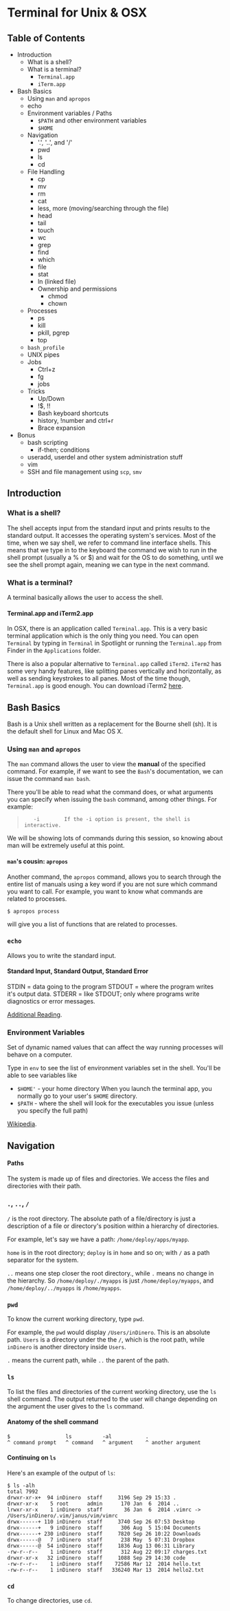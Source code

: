 # Terminal for Unix & OSX

## Table of Contents
  * Introduction
    * What is a shell?
    * What is a terminal?
      * `Terminal.app`
      * `iTerm.app`
  * Bash Basics
    * Using `man` and `apropos`
    * echo
    * Environment variables / Paths
      * `$PATH` and other environment variables
      * `$HOME`
    * Navigation
      * '.', '..', and '/'
      * pwd
      * ls
      * cd
    * File Handling
      * cp
      * mv
      * rm
      * cat
      * less, more (moving/searching through the file)
      * head
      * tail
      * touch
      * wc
      * grep
      * find
      * which
      * file
      * stat
      * ln (linked file)
      * Ownership and permissions
        * chmod
        * chown
    * Processes
      * ps
      * kill
      * pkill, pgrep
      * top
    * `bash_profile`
    * UNIX pipes
    * Jobs
      * Ctrl+z
      * fg
      * jobs
    * Tricks
      * Up/Down
      * !$, !!
      * Bash keyboard shortcuts
      * history, !number and ctrl+r
      * Brace expansion
  * Bonus
    * bash scripting
      * if-then; conditions
    * useradd, userdel and other system administration stuff
    * vim
    * SSH and file management using `scp`, `smv`

## Introduction

### What is a shell?

The shell accepts input from the standard input and prints results to the standard output.
It accesses the operating system's services. Most of the time, when we say shell, we refer
to command line interface shells. This means that we type in to the keyboard the command we wish
to run in the shell prompt (usually a % or $) and wait for the OS to do something,
until we see the shell prompt again, meaning we can type in the next command.

### What is a terminal?

A terminal basically allows the user to access the shell.

#### Terminal.app and iTerm2.app

In OSX, there is an application called `Terminal.app`.
This is a very basic terminal application which is the only thing you need.
You can open `Terminal` by typing in `Terminal` in Spotlight or running the `Terminal.app` from Finder in the `Applications` folder.

There is also a popular alternative to `Terminal.app` called `iTerm2`. `iTerm2` has some very handy features,
like splitting panes vertically and horizontally, as well as sending keystrokes to all panes. Most of the time though,
`Terminal.app` is good enough. You can download iTerm2 [here](http://iterm2.com/).

## Bash Basics

Bash is a Unix shell written as a replacement for the Bourne shell (sh).
It is the default shell for Linux and Mac OS X.

### Using `man` and `apropos`

The `man` command allows the user to view the **manual** of the
specified command. For example, if we want to see the `Bash`'s documentation, we can issue the command `man bash`.

There you'll be able to read what the command does, or what arguments you can specify  when issuing the `bash` command, among other things. For example:

>        -i        If the -i option is present, the shell is interactive.

We will be showing lots of commands during this session, so knowing
about man will be extremely useful at this point.

#### `man`'s cousin: `apropos`

Another command, the `apropos` command, allows you to search through the
entire list of manuals using a key word if you are not sure which command
you want to call.  For example, you want to know what commands are related to
processes.

```bash
$ apropos process
```

will give you a list of functions that are related to processes.

### `echo`

Allows you to write the standard input.

#### Standard Input, Standard Output, Standard Error

STDIN = data going to the program
STDOUT = where the program writes it's output data.
STDERR = like STDOUT; only where programs write diagnostics or error messages.

[Additional Reading](http://en.wikipedia.org/wiki/Standard_streams).

### Environment Variables

Set of dynamic named values that can affect the way running processes
will behave on a computer.

Type in `env` to see the list of environment variables set in the
shell. You'll be able to see variables like

* `$HOME'` - your home directory When you launch the terminal app,
  you normally go to your user's `$HOME` directory.
* `$PATH` - where the shell will look for the executables you issue
  (unless you specify the full path)

[Wikipedia](http://en.wikipedia.org/wiki/Environment_variable).

## Navigation

#### Paths

The system is made up of files and directories. We access the files and directories with their path.
### `.`, `..`, `/`


`/` is the root directory. The absolute path of a file/directory is just a
description of a file or directory's position within a hierarchy of directories.

For example, let's say we have a path: `/home/deploy/apps/myapp`.

`home` is in the root directory; `deploy` is in `home` and so on; with `/` as a path separator for the system.

`..` means one step closer the root directory., while `.` means no change in the
hierarchy. So `/home/deploy/./myapps` is just `/home/deploy/myapps`, and
`/home/deploy/../myapps` is `/home/myapps`.

### `pwd`

To know the current working directory, type `pwd`.

For example, the `pwd` would display `/Users/inDinero`. This is an absolute path. `Users` is a directory under the
the `/`, which is the root path, while `inDinero` is another directory inside `Users`.

`.` means the current path, while `..` the parent of the path.

### `ls`

To list the files and directories of the current working directory, use the `ls` shell command.
The output returned to the user will change depending on the argument the user gives to the `ls` command.

#### Anatomy of the shell command

```
$                  ls          -al           .
^ command prompt   ^ command   ^ argument    ^ another argument
```

#### Continuing on `ls`

Here's an example of the output of `ls`:

```
$ ls -alh
total 7992
drwxr-xr-x+  94 inDinero  staff     3196 Sep 29 15:33 .
drwxr-xr-x    5 root      admin      170 Jan  6  2014 ..
lrwxr-xr-x    1 inDinero  staff       36 Jan  6  2014 .vimrc -> /Users/inDinero/.vim/janus/vim/vimrc
drwx------+ 110 inDinero  staff     3740 Sep 26 07:53 Desktop
drwx------+   9 inDinero  staff      306 Aug  5 15:04 Documents
drwx------+ 230 inDinero  staff     7820 Sep 26 10:22 Downloads
drwx------@   7 inDinero  staff      238 May  5 07:31 Dropbox
drwx------@  54 inDinero  staff     1836 Aug 13 06:31 Library
-rw-r--r--    1 inDinero  staff      312 Aug 22 09:17 charges.txt
drwxr-xr-x   32 inDinero  staff     1088 Sep 29 14:30 code
-rw-r--r--    1 inDinero  staff    72586 Mar 12  2014 hello.txt
-rw-r--r--    1 inDinero  staff   336240 Mar 13  2014 hello2.txt
```

### `cd`

To change directories, use `cd`.
